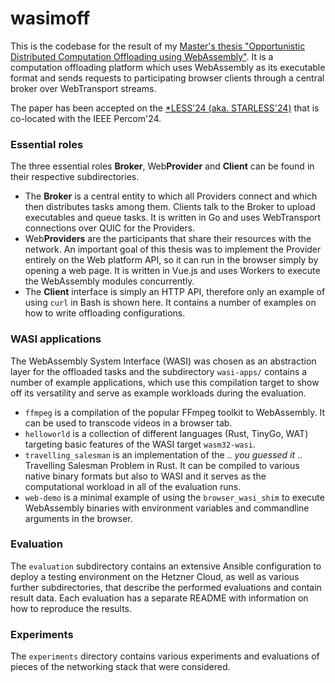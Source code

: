 # wasimoff

This is the codebase for the result of my [Master's thesis "Opportunistic Distributed Computation Offloading using WebAssembly"](https://git.informatik.uni-hamburg.de/dos/teaching/theses/ma_anton_semjonov/thesis). It is a computation offloading platform which uses WebAssembly as its executable format and sends requests to participating browser clients through a central broker over WebTransport streams.

The paper has been accepted on the [*LESS'24 (aka. STARLESS'24)](https://starless.iit.cnr.it/) that is co-located with the IEEE Percom'24.

### Essential roles

The three essential roles **Broker**, Web**Provider** and **Client** can be found in their respective subdirectories.

* The **Broker** is a central entity to which all Providers connect and which then distributes tasks among them. Clients talk to the Broker to upload executables and queue tasks. It is written in Go and uses WebTransport connections over QUIC for the Providers.
* Web**Providers** are the participants that share their resources with the network. An important goal of this thesis was to implement the Provider entirely on the Web platform API, so it can run in the browser simply by opening a web page. It is written in Vue.js and uses Workers to execute the WebAssembly modules concurrently.
* The **Client** interface is simply an HTTP API, therefore only an example of using `curl` in Bash is shown here. It contains a number of examples on how to write offloading configurations.

### WASI applications

The WebAssembly System Interface (WASI) was chosen as an abstraction layer for the offloaded tasks and the subdirectory `wasi-apps/` contains a number of example applications, which use this compilation target to show off its versatility and serve as example workloads during the evaluation.

* `ffmpeg` is a compilation of the popular FFmpeg toolkit to WebAssembly. It can be used to transcode videos in a browser tab.
* `helloworld` is a collection of different languages (Rust, TinyGo, WAT) targeting basic features of the WASI target `wasm32-wasi`.
* `travelling_salesman` is an implementation of the .. *you guessed it* .. Travelling Salesman Problem in Rust. It can be compiled to various native binary formats but also to WASI and it serves as the computational workload in all of the evaluation runs.
* `web-demo` is a minimal example of using the `browser_wasi_shim` to execute WebAssembly binaries with environment variables and commandline arguments in the browser.

### Evaluation

The `evaluation` subdirectory contains an extensive Ansible configuration to deploy a testing environment on the Hetzner Cloud, as well as various further subdirectories, that describe the performed evaluations and contain result data. Each evaluation has a separate README with information on how to reproduce the results.

### Experiments

The `experiments` directory contains various experiments and evaluations of pieces of the networking stack that were considered.
